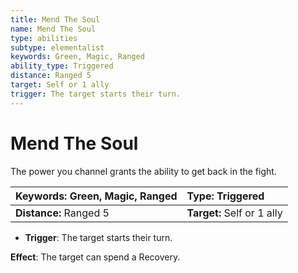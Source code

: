 ```yaml
---
title: Mend The Soul
name: Mend The Soul
type: abilities
subtype: elementalist
keywords: Green, Magic, Ranged
ability_type: Triggered
distance: Ranged 5
target: Self or 1 ally
trigger: The target starts their turn.
---
```


# Mend The Soul

The power you channel grants the ability to get back in the fight.

| **Keywords:** Green, Magic, Ranged | **Type:** Triggered        |
| :--------------------------------- | :------------------------- |
| **Distance:** Ranged 5             | **Target:** Self or 1 ally |

- **Trigger**: The target starts their turn.

**Effect**: The target can spend a Recovery.
